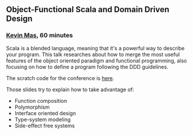 ## Object-Functional Scala and Domain Driven Design

### [Kevin Mas](https://github.com/kmruiz), 60 minutes

Scala is a blended language, meaning that it's a powerful way to describe
your program. This talk researches about how to merge the most useful features
of the object oriented paradigm and functional programming, also focusing
on how to define a program following the DDD guidelines.

The scratch code for the conference is [here](https://github.com/kmruiz/scala-object-functional-ddd-unconference).

Those slides try to explain how to take advantage of:

* Function composition
* Polymorphism
* Interface oriented design
* Type-system modeling
* Side-effect free systems
